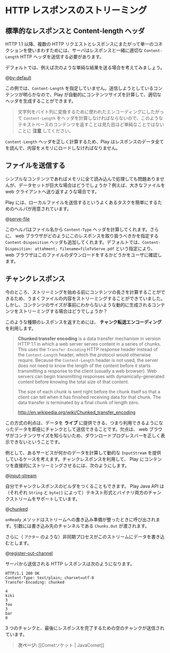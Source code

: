 <!-- translated -->
<!--
# Streaming HTTP responses
-->
# HTTP レスポンスのストリーミング

<!--
## Standard responses and Content-Length header
-->
## 標準的なレスポンスと Content-length ヘッダ

<!--
Since HTTP 1.1, to keep a single connection open to serve several HTTP requests and responses, the server must send the appropriate `Content-Length` HTTP header along with the response.
-->
HTTP 1.1 以降、複数の HTTP リクエストとレスポンスにまたがって単一のコネクションを使いまわすためには、サーバはレスポンスと一緒に適切な `Content-Length` HTTP ヘッダを送信する必要があります。

<!--
By default, when you send a simple result, such as:
-->
デフォルトでは、例えば次のような単純な結果を送る場合を考えてみましょう。

@[by-default](code/javaguide/async/JavaStream.java)

<!--
You are not specifying a `Content-Length` header. Of course, because the content you are sending is well known, Play is able to compute the content size for you and to generate the appropriate header.
-->
この例では、`Content-Length` を指定していません。送信しようとしているコンテンツが明らかなので、Play が自動的にコンテンツサイズを計算して、適切なヘッダを生成することができます。

<!--
> **Note** that for text-based content this is not as simple as it looks, since the `Content-Length` header must be computed according the encoding used to translate characters to bytes.
-->
> 文字列をバイト列に変換するために使われたエンコーディングにしたがって `Content-Length` をヘッダを計算しなければならないので、このようなテキストベースのコンテンツを返すことは見た目ほど単純なことではないことに **注意** してください。

<!--
To be able to compute the `Content-Length` header properly, Play must consume the whole response data and load its content into memory.
-->
`Content-Length` ヘッダを正しく計算するため、Play はレスポンスのデータ全てを読んで、内容をメモリにロードしなければなりません。

<!--
## Serving files
-->
## ファイルを送信する

<!--
If it’s not a problem to load the whole content into memory for simple content what about a large data set? Let’s say we want to send back a large file to the web client.
-->
シンプルなコンテンツであればメモリに全て読み込んで処理しても問題ありませんが、データセットが巨大な場合はどうでしょうか？例えば、大きなファイルを web クライアントへ送り返すような場合です。

<!--
Play provides easy to use helpers to this common task of serving a local file:
-->
Play には、ローカルファイルを送信するというよくあるタスクを簡単にするためのヘルパが用意されています。

@[serve-file](code/javaguide/async/JavaStream.java)

<!--
Additionally this helper will also compute the `Content-Type` header from the file name. And it will also add the `Content-Disposition` header to specify how the web browser should handle this response. The default is to ask the web browser to download this file by using `Content-Disposition: attachment; filename=fileToServe.pdf`.
-->
このヘルパはファイル名から `Content-Type` ヘッダを計算してくれます。さらに、 web ブラウザがどのようにこのレスポンスを取り扱うべきかを指定する `Content-Disposition` ヘッダも追加してくれます。デフォルトでは、`Content-Disposition: attahment; filename=fileToServe.pdf` という指定により、 web ブラウザはこのファイルのダウンロードをするかどうかをユーザに確認します。

<!--
## Chunked responses
-->
## チャンクレスポンス

<!--
For now, this works well with streaming file content, since we are able to compute the content length before streaming it. But what about dynamically-computed content with no content size available?
-->
今のところ、ストリーミングを始める前にコンテンツの長さを計算することができるため、うまくファイルの内容をストリーミングすることができていました。しかし、コンテンツのサイズが事前にわからないような動的に生成されるコンテンツをストリーミングする場合はどうでしょうか？

<!--
For this kind of response we have to use **Chunked transfer encoding**.
-->
このような種類のレスポンスを返すためには、 **チャンク転送エンコーディング** を利用します。

> **Chunked transfer encoding** is a data transfer mechanism in version HTTP 1.1 in which a web server serves content in a series of chunks. This uses the `Transfer-Encoding` HTTP response header instead of the `Content-Length` header, which the protocol would otherwise require. Because the `Content-Length` header is not used, the server does not need to know the length of the content before it starts transmitting a response to the client (usually a web browser). Web servers can begin transmitting responses with dynamically-generated content before knowing the total size of that content.
> 
> The size of each chunk is sent right before the chunk itself so that a client can tell when it has finished receiving data for that chunk. The data transfer is terminated by a final chunk of length zero.
>
> <http://en.wikipedia.org/wiki/Chunked_transfer_encoding>

<!--
The advantage is that we can serve data **live**, meaning that we send chunks of data as soon as they are available. The drawback is that since the web browser doesn’t know the content size, it is not able to display a proper download progress bar.
-->
この方式の利点は、データを **ライブ** に提供できる、つまり利用できるようになったデータを即座にチャンクとして送信できることです。欠点は、 web ブラウザがコンテンツサイズを知らないため、ダウンロードプログレスバーを正しく表示できないということです。

<!--
Let’s say that we have a service somewhere that provides a dynamic `InputStream` that computes some data. We can ask Play to stream this content directly using a chunked response:
-->
例として、あるサービスが何かのデータを計算して動的な `InputStream` を提供しているケースを考えます。チャンクレスポンスを利用して、 Play にコンテンツを直接的にストリーミングさせるには、次のようにします。

@[input-stream](code/javaguide/async/JavaStream.java)

<!--
You can also set up your own chunked response builder. The Play Java API supports both text and binary chunked streams (via `String` and `byte[]`):
-->
自分でチャンクレスポンスのビルダをつくることもできます。 Play Java API は（それぞれ `String` と `byte[]` によって）テキスト形式とバイナリ両方のチャンクストリームをサポートしています。

@[chunked](code/javaguide/async/JavaStream.java)

<!--
The `onReady` method is called when it is safe to write to this stream. It gives you a `Chunks.Out` channel you can write to.
-->
`onReady` メソッドはストリームへの書き込み準備が整ったときに呼び出されます。引数には書き込み先のチャンネルである `Chunks.Out` が渡されます。

<!--
Let’s say we have an asynchronous process (like an `Actor`) somewhere pushing to this stream:
-->
さらに（ `アクター` のような）非同期プロセスがこのストリームにデータを書き込むとします。

@[register-out-channel](code/javaguide/async/JavaStream.java)

<!--
We can inspect the HTTP response sent by the server:
-->
サーバから送信される HTTP レスポンスは次のようになります。

```
HTTP/1.1 200 OK
Content-Type: text/plain; charset=utf-8
Transfer-Encoding: chunked

4
kiki
3
foo
3
bar
0

```

<!--
We get three chunks and one final empty chunk that closes the response.
-->
3 つのチャンクと、最後にレスポンスを完了するための空のチャンクが送信されています。

<!--
> **Next:** [[Comet sockets | JavaComet]]
-->
> **次ページ:** [[Cometソケット | JavaComet]]
